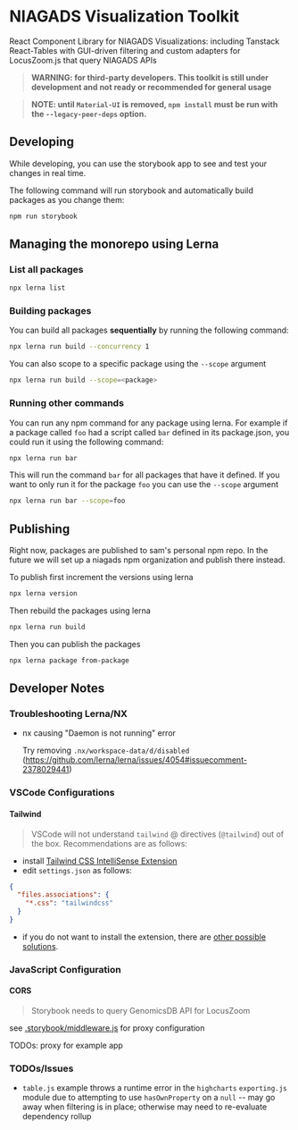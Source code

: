 # NIAGADS Visualization Toolkit

React Component Library for NIAGADS Visualizations: including Tanstack React-Tables with GUI-driven filtering and custom adapters for LocusZoom.js that query NIAGADS APIs

> **WARNING: for third-party developers. This toolkit is still under development and not ready or recommended for general usage**

> **NOTE: until `Material-UI` is removed,  `npm install` must be run with the `--legacy-peer-deps` option.**

## Developing

While developing, you can use the storybook app to see and test your changes in real time.

The following command will run storybook and automatically build packages as you change them:

```bash
npm run storybook
```

## Managing the monorepo using Lerna

### List all packages

```bash
npx lerna list
```

### Building packages

You can build all packages **sequentially** by running the following command:

```bash
npx lerna run build --concurrency 1
```

You can also scope to a specific package using the `--scope` argument

```bash
npx lerna run build --scope=<package>
```

### Running other commands

You can run any npm command for any package using lerna.
For example if a package called `foo` had a script called `bar` defined in
its package.json, you could run it using the following command:

```bash
npx lerna run bar
```

This will run the command `bar` for all packages that have it defined.
If you want to only run it for the package `foo` you can use the `--scope` argument

```bash
npx lerna run bar --scope=foo
```

## Publishing

Right now, packages are published to sam's personal npm repo.
In the future we will set up a niagads npm organization and publish there instead.

To publish first increment the versions using lerna

```bash
npx lerna version
```

Then rebuild the packages using lerna

```bash
npx lerna run build
```

Then you can publish the packages

```bash
npx lerna package from-package
```

## Developer Notes

### Troubleshooting Lerna/NX

* nx causing "Daemon is not running" error

  Try removing `.nx/workspace-data/d/disabled` (<https://github.com/lerna/lerna/issues/4054#issuecomment-2378029441>)

### VSCode Configurations

#### Tailwind

> VSCode will not understand `tailwind` @ directives (`@tailwind`) out of the box. Recommendations are as follows:

* install [Tailwind CSS IntelliSense Extension](https://marketplace.visualstudio.com/items?itemName=bradlc.vscode-tailwindcss)
* edit `settings.json` as follows:

```json
{
  "files.associations": {
    "*.css": "tailwindcss"
  }
}
```

* if you do not want to install the extension, there are [other possible solutions](https://byby.dev/at-rule-tailwind).

### JavaScript Configuration

#### CORS

> Storybook needs to query GenomicsDB API for LocusZoom

see [.storybook/middleware.js](.storybook/middleware.js) for proxy configuration

TODOs: proxy for example app

### TODOs/Issues

* `table.js` example throws a runtime error in the `highcharts` `exporting.js` module due to attempting to use `hasOwnProperty` on a `null` -- may go away when filtering is in place; otherwise may need to re-evaluate dependency rollup
